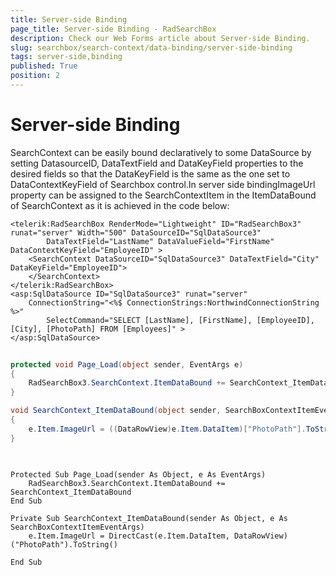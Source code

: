 ```yaml
---
title: Server-side Binding
page_title: Server-side Binding - RadSearchBox
description: Check our Web Forms article about Server-side Binding.
slug: searchbox/search-context/data-binding/server-side-binding
tags: server-side,binding
published: True
position: 2
---
```


# Server-side Binding


SearchContext can be easily bound declaratively to some DataSource by setting DatasourceID, DataTextField and DataKeyField properties to the desired fields so that the DataKeyField is the same as the one set to DataContextKeyField of Searchbox control.In server side bindingImageUrl property can be assigned to the SearchContextItem in the ItemDataBound of SearchContext as it is achieved in the code below:

````ASPNET
<telerik:RadSearchBox RenderMode="Lightweight" ID="RadSearchBox3" runat="server" Width="500" DataSourceID="SqlDataSource3" 
		DataTextField="LastName" DataValueField="FirstName" DataContextKeyField="EmployeeID" >
	<SearchContext DataSourceID="SqlDataSource3" DataTextField="City" DataKeyField="EmployeeID">
	</SearchContext>
</telerik:RadSearchBox>
<asp:SqlDataSource ID="SqlDataSource3" runat="server" 
	ConnectionString="<%$ ConnectionStrings:NorthwindConnectionString %>"
		SelectCommand="SELECT [LastName], [FirstName], [EmployeeID],[City], [PhotoPath] FROM [Employees]" >
</asp:SqlDataSource>
````





````C#
	
protected void Page_Load(object sender, EventArgs e)
{
	RadSearchBox3.SearchContext.ItemDataBound += SearchContext_ItemDataBound;
}

void SearchContext_ItemDataBound(object sender, SearchBoxContextItemEventArgs e)
{
	e.Item.ImageUrl = ((DataRowView)e.Item.DataItem)["PhotoPath"].ToString();
}
	
````
````VB.NET
	
Protected Sub Page_Load(sender As Object, e As EventArgs)
	RadSearchBox3.SearchContext.ItemDataBound += SearchContext_ItemDataBound
End Sub

Private Sub SearchContext_ItemDataBound(sender As Object, e As SearchBoxContextItemEventArgs)
	e.Item.ImageUrl = DirectCast(e.Item.DataItem, DataRowView)("PhotoPath").ToString()

End Sub
	
````

